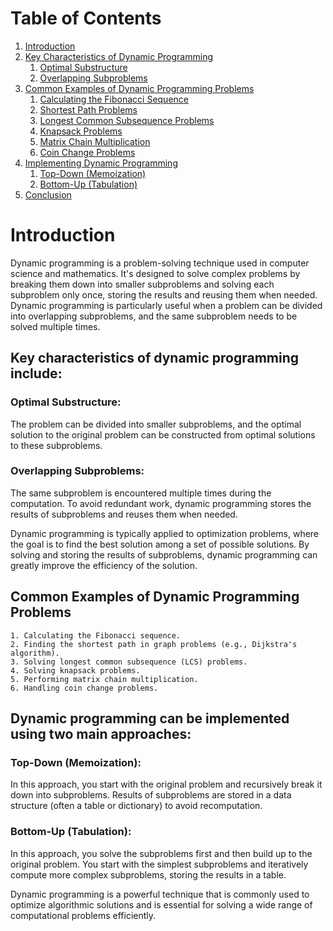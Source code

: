# Table of Contents
1. [Introduction](#introduction)
2. [Key Characteristics of Dynamic Programming](#key-characteristics-of-dynamic-programming)
   1. [Optimal Substructure](#optimal-substructure)
   2. [Overlapping Subproblems](#overlapping-subproblems)
3. [Common Examples of Dynamic Programming Problems](#common-examples-of-dynamic-programming-problems)
   1. [Calculating the Fibonacci Sequence](#calculating-the-fibonacci-sequence)
   2. [Shortest Path Problems](#shortest-path-problems)
   3. [Longest Common Subsequence Problems](#longest-common-subsequence-problems)
   4. [Knapsack Problems](#knapsack-problems)
   5. [Matrix Chain Multiplication](#matrix-chain-multiplication)
   6. [Coin Change Problems](#coin-change-problems)
4. [Implementing Dynamic Programming](#implementing-dynamic-programming)
   1. [Top-Down (Memoization)](#top-down-memoization)
   2. [Bottom-Up (Tabulation)](#bottom-up-tabulation)
5. [Conclusion](#conclusion)

# Introduction
Dynamic programming is a problem-solving technique used in computer science and mathematics. It's designed to solve complex problems by breaking them down into smaller subproblems and solving each subproblem only once, storing the results and reusing them when needed. Dynamic programming is particularly useful when a problem can be divided into overlapping subproblems, and the same subproblem needs to be solved multiple times.

## Key characteristics of dynamic programming include:

### Optimal Substructure: 
  The problem can be divided into smaller subproblems, and the optimal solution to the original problem can be constructed from optimal solutions to these subproblems.

### Overlapping Subproblems: 
  The same subproblem is encountered multiple times during the computation. To avoid redundant work, dynamic programming stores the results of subproblems and reuses them when needed.

Dynamic programming is typically applied to optimization problems, where the goal is to find the best solution among a set of possible solutions. By solving and storing the results of subproblems, dynamic programming can greatly improve the efficiency of the solution.

## Common Examples of Dynamic Programming Problems
    1. Calculating the Fibonacci sequence.
    2. Finding the shortest path in graph problems (e.g., Dijkstra's algorithm).
    3. Solving longest common subsequence (LCS) problems.
    4. Solving knapsack problems.
    5. Performing matrix chain multiplication.
    6. Handling coin change problems.
## Dynamic programming can be implemented using two main approaches:

### Top-Down (Memoization): 
  In this approach, you start with the original problem and recursively break it down into subproblems. Results of subproblems are stored in a data structure (often a table or dictionary) to avoid recomputation.

### Bottom-Up (Tabulation): 
  In this approach, you solve the subproblems first and then build up to the original problem. You start with the simplest subproblems and iteratively compute more complex subproblems, storing the results in a table.

Dynamic programming is a powerful technique that is commonly used to optimize algorithmic solutions and is essential for solving a wide range of computational problems efficiently.
